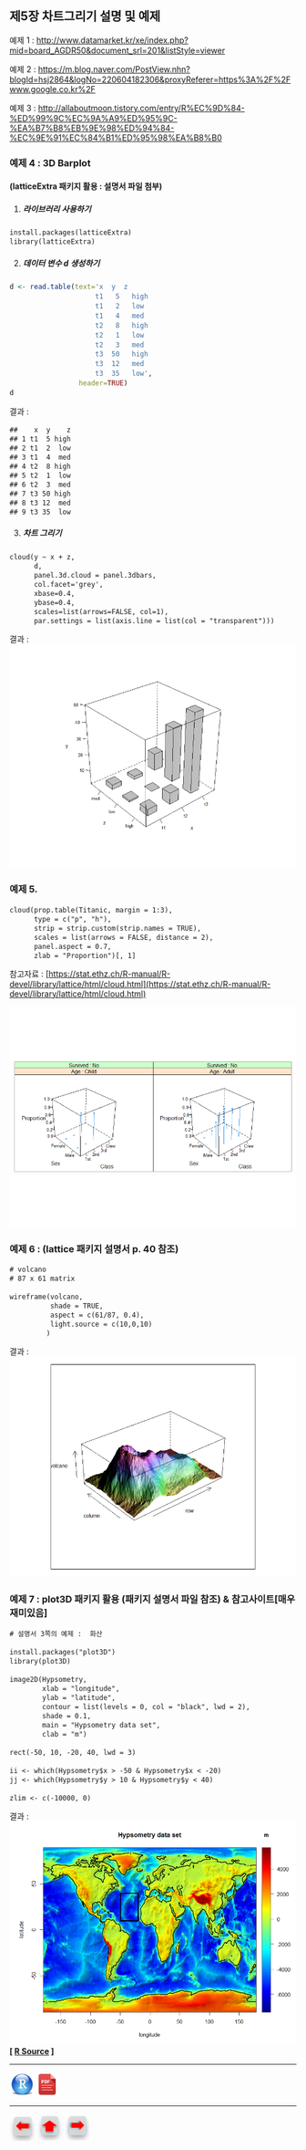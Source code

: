 ## **제5장 차트그리기 설명 및 예제**



예제 1 : http://www.datamarket.kr/xe/index.php?mid=board_AGDR50&document_srl=201&listStyle=viewer



예제 2 :  https://m.blog.naver.com/PostView.nhn?blogId=hsj2864&logNo=220604182306&proxyReferer=https%3A%2F%2Fwww.google.co.kr%2F



예제 3 : http://allaboutmoon.tistory.com/entry/R%EC%9D%84-%ED%99%9C%EC%9A%A9%ED%95%9C-%EA%B7%B8%EB%9E%98%ED%94%84-%EC%9E%91%EC%84%B1%ED%95%98%EA%B8%B0



### 예제 4 : 3D Barplot 

#### (latticeExtra 패키지 활용 : 설명서 파일 첨부)



1. ##### 라이브러리 사용하기

```{r}
install.packages(latticeExtra)
library(latticeExtra)
```



2. ##### 데이터 변수 d 생성하기

```r
d <- read.table(text='x  y  z
                     t1   5   high
                     t1   2   low
                     t1   4   med
                     t2   8   high
                     t2   1   low
                     t2   3   med
                     t3  50   high
                     t3  12   med
                     t3  35   low', 
                 header=TRUE)
d
```

결과 :

```
##    x  y    z
## 1 t1  5 high
## 2 t1  2  low
## 3 t1  4  med
## 4 t2  8 high
## 5 t2  1  low
## 6 t2  3  med
## 7 t3 50 high
## 8 t3 12  med
## 9 t3 35  low
```



3. ##### 차트 그리기

```{r}
cloud(y ~ x + z, 
      d, 
      panel.3d.cloud = panel.3dbars, 
      col.facet='grey',       
      xbase=0.4, 
      ybase=0.4, 
      scales=list(arrows=FALSE, col=1),       
      par.settings = list(axis.line = list(col = "transparent")))
```

결과 : ![img](images/COMF_180328104614acda2cf6.bmp)





### 예제 5.

```{r}
cloud(prop.table(Titanic, margin = 1:3),
      type = c("p", "h"), 
      strip = strip.custom(strip.names = TRUE),
      scales = list(arrows = FALSE, distance = 2), 
      panel.aspect = 0.7,
      zlab = "Proportion")[, 1]
```

참고자료 : [https://stat.ethz.ch/R-manual/R-devel/library/lattice/html/cloud.html](https://stat.ethz.ch/R-manual/R-devel/library/lattice/html/cloud.html)

**![img](images/COMF_180328101034acda2cd3.bmp)**



### 예제 6 : (lattice 패키지 설명서 p. 40 참조)



```{r}
# volcano 
# 87 x 61 matrix

wireframe(volcano, 
          shade = TRUE,
          aspect = c(61/87, 0.4),
          light.source = c(10,0,10)
         )
```

결과 : **![img](images/COMF_180328100844acda2cd0.bmp)**

### 예제 7 :  plot3D 패키지 활용 (패키지 설명서 파일 참조) & 참고사이트[매우 재미있음]

```{r}
# 설명서 3쪽의 예제 :  화산

install.packages("plot3D")
library(plot3D)

image2D(Hypsometry, 
        xlab = "longitude", 
        ylab = "latitude",
        contour = list(levels = 0, col = "black", lwd = 2),
        shade = 0.1, 
        main = "Hypsometry data set", 
        clab = "m")

rect(-50, 10, -20, 40, lwd = 3)

ii <- which(Hypsometry$x > -50 & Hypsometry$x < -20)
jj <- which(Hypsometry$y > 10 & Hypsometry$y < 40)

zlim <- c(-10000, 0)
```

결과 : ![img](images/COMF_180328102539acda2ce4.bmp)**[ [R Source](source/ch_5_Examples_of_Chart_3D.R) ]**



------

 [<img src="images/R.png" alt="R" style="zoom:80%;" />](source/ch_5_Examples_of_Chart_3D.R) [<img src="images/pdf_image.png" alt="pdf_image" style="zoom:80%;" />](pdf/ch_5_Examples_of_Chart_3D.pdf)

------

[<img src="images/l-arrow.png" alt="l-arrow" style="zoom:67%;" />](ch_5_165_Labelling_Moving_Chart.html)    [<img src="images/home-arrow.png" alt="home-arrow" style="zoom:67%;" />](index.html)    [<img src="images/r-arrow.png" alt="r-arrow" style="zoom:67%;" />](ch_5_solution_exercise.html)

